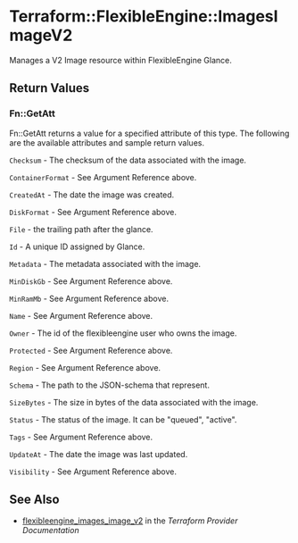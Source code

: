 # Terraform::FlexibleEngine::ImagesImageV2

Manages a V2 Image resource within FlexibleEngine Glance.

## Return Values

### Fn::GetAtt

Fn::GetAtt returns a value for a specified attribute of this type. The following are the available attributes and sample return values.

`Checksum` - The checksum of the data associated with the image.

`ContainerFormat` - See Argument Reference above.

`CreatedAt` - The date the image was created.

`DiskFormat` - See Argument Reference above.

`File` - the trailing path after the glance.

`Id` - A unique ID assigned by Glance.

`Metadata` - The metadata associated with the image.

`MinDiskGb` - See Argument Reference above.

`MinRamMb` - See Argument Reference above.

`Name` - See Argument Reference above.

`Owner` - The id of the flexibleengine user who owns the image.

`Protected` - See Argument Reference above.

`Region` - See Argument Reference above.

`Schema` - The path to the JSON-schema that represent.

`SizeBytes` - The size in bytes of the data associated with the image.

`Status` - The status of the image. It can be "queued", "active".

`Tags` - See Argument Reference above.

`UpdateAt` - The date the image was last updated.

`Visibility` - See Argument Reference above.

## See Also

* [flexibleengine_images_image_v2](https://www.terraform.io/docs/providers/flexibleengine/r/images_image_v2.html) in the _Terraform Provider Documentation_